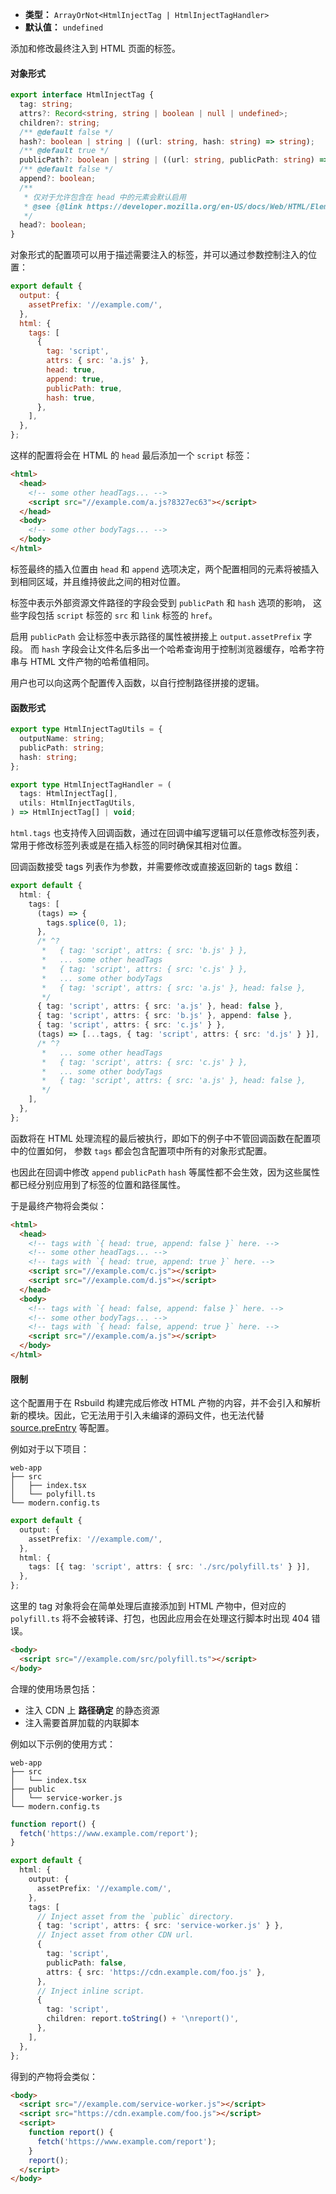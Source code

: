 - **类型：** `ArrayOrNot<HtmlInjectTag | HtmlInjectTagHandler>`
- **默认值：** `undefined`

添加和修改最终注入到 HTML 页面的标签。

#### 对象形式

```ts
export interface HtmlInjectTag {
  tag: string;
  attrs?: Record<string, string | boolean | null | undefined>;
  children?: string;
  /** @default false */
  hash?: boolean | string | ((url: string, hash: string) => string);
  /** @default true */
  publicPath?: boolean | string | ((url: string, publicPath: string) => string);
  /** @default false */
  append?: boolean;
  /**
   * 仅对于允许包含在 head 中的元素会默认启用
   * @see {@link https://developer.mozilla.org/en-US/docs/Web/HTML/Element/head#see_also}
   */
  head?: boolean;
}
```

对象形式的配置项可以用于描述需要注入的标签，并可以通过参数控制注入的位置：

```js
export default {
  output: {
    assetPrefix: '//example.com/',
  },
  html: {
    tags: [
      {
        tag: 'script',
        attrs: { src: 'a.js' },
        head: true,
        append: true,
        publicPath: true,
        hash: true,
      },
    ],
  },
};
```

这样的配置将会在 HTML 的 `head` 最后添加一个 `script` 标签：

```html
<html>
  <head>
    <!-- some other headTags... -->
    <script src="//example.com/a.js?8327ec63"></script>
  </head>
  <body>
    <!-- some other bodyTags... -->
  </body>
</html>
```

标签最终的插入位置由 `head` 和 `append` 选项决定，两个配置相同的元素将被插入到相同区域，并且维持彼此之间的相对位置。

标签中表示外部资源文件路径的字段会受到 `publicPath` 和 `hash` 选项的影响，
这些字段包括 `script` 标签的 `src` 和 `link` 标签的 `href`。

启用 `publicPath` 会让标签中表示路径的属性被拼接上 `output.assetPrefix` 字段。
而 `hash` 字段会让文件名后多出一个哈希查询用于控制浏览器缓存，哈希字符串与 HTML 文件产物的哈希值相同。

用户也可以向这两个配置传入函数，以自行控制路径拼接的逻辑。

#### 函数形式

```ts
export type HtmlInjectTagUtils = {
  outputName: string;
  publicPath: string;
  hash: string;
};

export type HtmlInjectTagHandler = (
  tags: HtmlInjectTag[],
  utils: HtmlInjectTagUtils,
) => HtmlInjectTag[] | void;
```

`html.tags` 也支持传入回调函数，通过在回调中编写逻辑可以任意修改标签列表，常用于修改标签列表或是在插入标签的同时确保其相对位置。

回调函数接受 tags 列表作为参数，并需要修改或直接返回新的 tags 数组：

```ts
export default {
  html: {
    tags: [
      (tags) => {
        tags.splice(0, 1);
      },
      /* ^?
       *   { tag: 'script', attrs: { src: 'b.js' } },
       *   ... some other headTags
       *   { tag: 'script', attrs: { src: 'c.js' } },
       *   ... some other bodyTags
       *   { tag: 'script', attrs: { src: 'a.js' }, head: false },
       */
      { tag: 'script', attrs: { src: 'a.js' }, head: false },
      { tag: 'script', attrs: { src: 'b.js' }, append: false },
      { tag: 'script', attrs: { src: 'c.js' } },
      (tags) => [...tags, { tag: 'script', attrs: { src: 'd.js' } }],
      /* ^?
       *   ... some other headTags
       *   { tag: 'script', attrs: { src: 'c.js' } },
       *   ... some other bodyTags
       *   { tag: 'script', attrs: { src: 'a.js' }, head: false },
       */
    ],
  },
};
```

函数将在 HTML 处理流程的最后被执行，即如下的例子中不管回调函数在配置项中的位置如何，
参数 `tags` 都会包含配置项中所有的对象形式配置。

也因此在回调中修改 `append` `publicPath` `hash` 等属性都不会生效，因为这些属性都已经分别应用到了标签的位置和路径属性。

于是最终产物将会类似：

```html
<html>
  <head>
    <!-- tags with `{ head: true, append: false }` here. -->
    <!-- some other headTags... -->
    <!-- tags with `{ head: true, append: true }` here. -->
    <script src="//example.com/c.js"></script>
    <script src="//example.com/d.js"></script>
  </head>
  <body>
    <!-- tags with `{ head: false, append: false }` here. -->
    <!-- some other bodyTags... -->
    <!-- tags with `{ head: false, append: true }` here. -->
    <script src="//example.com/a.js"></script>
  </body>
</html>
```

#### 限制

这个配置用于在 Rsbuild 构建完成后修改 HTML 产物的内容，并不会引入和解析新的模块。因此，它无法用于引入未编译的源码文件，也无法代替 [source.preEntry](https://rsbuild.dev/zh/config/options/source.html#source.preentry) 等配置。

例如对于以下项目：

```plain
web-app
├── src
│   ├── index.tsx
│   └── polyfill.ts
└── modern.config.ts
```

```ts title="modern.config.ts"
export default {
  output: {
    assetPrefix: '//example.com/',
  },
  html: {
    tags: [{ tag: 'script', attrs: { src: './src/polyfill.ts' } }],
  },
};
```

这里的 tag 对象将会在简单处理后直接添加到 HTML 产物中，但对应的 `polyfill.ts` 将不会被转译、打包，也因此应用会在处理这行脚本时出现 404 错误。

```html
<body>
  <script src="//example.com/src/polyfill.ts"></script>
</body>
```

合理的使用场景包括：

- 注入 CDN 上 **路径确定** 的静态资源
- 注入需要首屏加载的内联脚本

例如以下示例的使用方式：

```plain
web-app
├── src
│   └── index.tsx
├── public
│   └── service-worker.js
└── modern.config.ts
```

```ts title="modern.config.ts"
function report() {
  fetch('https://www.example.com/report');
}

export default {
  html: {
    output: {
      assetPrefix: '//example.com/',
    },
    tags: [
      // Inject asset from the `public` directory.
      { tag: 'script', attrs: { src: 'service-worker.js' } },
      // Inject asset from other CDN url.
      {
        tag: 'script',
        publicPath: false,
        attrs: { src: 'https://cdn.example.com/foo.js' },
      },
      // Inject inline script.
      {
        tag: 'script',
        children: report.toString() + '\nreport()',
      },
    ],
  },
};
```

得到的产物将会类似：

```html
<body>
  <script src="//example.com/service-worker.js"></script>
  <script src="https://cdn.example.com/foo.js"></script>
  <script>
    function report() {
      fetch('https://www.example.com/report');
    }
    report();
  </script>
</body>
```

